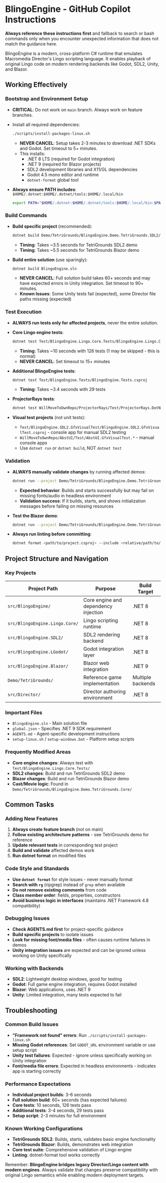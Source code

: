 # BlingoEngine - GitHub Copilot Instructions

**Always reference these instructions first** and fallback to search or bash commands only when you encounter unexpected information that does not match the guidance here.

BlingoEngine is a modern, cross-platform C# runtime that emulates Macromedia Director's Lingo scripting language. It enables playback of original Lingo code on modern rendering backends like Godot, SDL2, Unity, and Blazor.

## Working Effectively

### Bootstrap and Environment Setup
- **CRITICAL**: Do not work on `main` branch. Always work on feature branches.
- Install all required dependencies:
  ```bash
  ./scripts/install-packages-linux.sh
  ```
  - **NEVER CANCEL**: Setup takes 2-3 minutes to download .NET SDKs and Godot. Set timeout to 5+ minutes.
  - This installs:
    - .NET 8 LTS (required for Godot integration)
    - .NET 9 (required for Blazor projects)
    - SDL2 development libraries and X11/GL dependencies
    - Godot 4.5 mono editor and runtime
    - `dotnet-format` global tool

- **Always ensure PATH includes**: `$HOME/.dotnet:$HOME/.dotnet/tools:$HOME/.local/bin`
  ```bash
  export PATH="$HOME/.dotnet:$HOME/.dotnet/tools:$HOME/.local/bin:$PATH"
  ```

### Build Commands
- **Build specific project** (recommended):
  ```bash
  dotnet build Demo/TetriGrounds/BlingoEngine.Demo.TetriGrounds.SDL2/BlingoEngine.Demo.TetriGrounds.SDL2.csproj
  ```
  - **Timing**: Takes ~3.5 seconds for TetriGrounds SDL2 demo
  - **Timing**: Takes ~5.5 seconds for TetriGrounds Blazor demo

- **Build entire solution** (use sparingly):
  ```bash
  dotnet build BlingoEngine.sln
  ```
  - **NEVER CANCEL**: Full solution build takes 60+ seconds and may have expected errors in Unity integration. Set timeout to 90+ minutes.
  - **Known Issues**: Some Unity tests fail (expected), some Director file paths missing (expected)

### Test Execution
- **ALWAYS run tests only for affected projects**, never the entire solution.

- **Core Lingo engine tests**:
  ```bash
  dotnet test Test/BlingoEngine.Lingo.Core.Tests/BlingoEngine.Lingo.Core.Tests.csproj
  ```
  - **Timing**: Takes ~10 seconds with 126 tests (1 may be skipped - this is normal)
  - **NEVER CANCEL**: Set timeout to 15+ minutes

- **Additional BlingoEngine tests**:
  ```bash
  dotnet test Test/BlingoEngine.Tests/BlingoEngine.Tests.csproj
  ```
  - **Timing**: Takes ~3.4 seconds with 29 tests

- **ProjectorRays tests**:
  ```bash
  dotnet test WillMoveToOwnRepo/ProjectorRays/Test/ProjectorRays.DotNet.Test/ProjectorRays.DotNet.Test.csproj
  ```

- **Visual test projects** (not unit tests):
  - `Test/BlingoEngine.SDL2.GfxVisualTest/BlingoEngine.SDL2.GfxVisualTest.csproj` - console app for manual SDL2 testing
  - `WillMoveToOwnRepo/AbstUI/Test/AbstUI.GfxVisualTest.*` - manual console apps
  - Use `dotnet run` or `dotnet build`, NOT `dotnet test`

### Validation
- **ALWAYS manually validate changes** by running affected demos:
  ```bash
  dotnet run --project Demo/TetriGrounds/BlingoEngine.Demo.TetriGrounds.SDL2/BlingoEngine.Demo.TetriGrounds.SDL2.csproj
  ```
  - **Expected behavior**: Builds and starts successfully but may fail on missing fonts/audio in headless environment
  - **Validation success**: If it builds, starts, and shows initialization messages before failing on missing resources

- **Test the Blazor demo**:
  ```bash
  dotnet run --project Demo/TetriGrounds/BlingoEngine.Demo.TetriGrounds.Blazor/BlingoEngine.Demo.TetriGrounds.Blazor.csproj
  ```

- **Always run linting before committing**:
  ```bash
  dotnet format <path/to/project.csproj> --include <relative/path/to/file.cs> -v diagnostic
  ```

## Project Structure and Navigation

### Key Projects
| Project Path | Purpose | Build Target |
|--------------|---------|--------------|
| `src/BlingoEngine/` | Core engine and dependency injection | .NET 8 |
| `src/BlingoEngine.Lingo.Core/` | Lingo scripting runtime | .NET 8 |
| `src/BlingoEngine.SDL2/` | SDL2 rendering backend | .NET 8 |
| `src/BlingoEngine.LGodot/` | Godot integration layer | .NET 8 |
| `src/BlingoEngine.Blazor/` | Blazor web integration | .NET 9 |
| `Demo/TetriGrounds/` | Reference game implementation | Multiple backends |
| `src/Director/` | Director authoring environment | .NET 8 |

### Important Files
- `BlingoEngine.sln` - Main solution file
- `global.json` - Specifies .NET 9 SDK requirement
- `AGENTS.md` - Agent-specific development instructions
- `setup-linux.sh` / `setup-windows.bat` - Platform setup scripts

### Frequently Modified Areas
- **Core engine changes**: Always test with `Test/BlingoEngine.Lingo.Core.Tests/`
- **SDL2 changes**: Build and run TetriGrounds SDL2 demo
- **Blazor changes**: Build and run TetriGrounds Blazor demo
- **Cast/Movie logic**: Found in `Demo/TetriGrounds/BlingoEngine.Demo.TetriGrounds.Core/`

## Common Tasks

### Adding New Features
1. **Always create feature branch** (not on main)
2. **Follow existing architecture patterns** - see TetriGrounds demo for reference
3. **Update relevant tests** in corresponding test project
4. **Build and validate** affected demos work
5. **Run dotnet format** on modified files

### Code Style and Standards
- **Use `dotnet format`** for style issues - never manually format
- **Search with `rg`** (ripgrep) instead of `grep` when available
- **Do not remove existing comments** from code
- **Class member order**: fields, properties, constructors
- **Avoid business logic in interfaces** (maintains .NET Framework 4.8 compatibility)

### Debugging Issues
- **Check AGENTS.md first** for project-specific guidance
- **Build specific projects** to isolate issues
- **Look for missing font/media files** - often causes runtime failures in demos
- **Unity integration issues** are expected and can be ignored unless working on Unity specifically

### Working with Backends
- **SDL2**: Lightweight desktop windows, good for testing
- **Godot**: Full game engine integration, requires Godot installed
- **Blazor**: Web applications, uses .NET 9
- **Unity**: Limited integration, many tests expected to fail

## Troubleshooting

### Common Build Issues
- **"Framework not found" errors**: Run `./scripts/install-packages-linux.sh`
- **Missing Godot references**: Set `GODOT_URL` environment variable or use setup script
- **Unity test failures**: Expected - ignore unless specifically working on Unity integration
- **Font/media file errors**: Expected in headless environments - indicates app is starting correctly

### Performance Expectations
- **Individual project builds**: 3-6 seconds
- **Full solution build**: 60+ seconds (has expected failures)
- **Core tests**: 10 seconds, 126 tests pass
- **Additional tests**: 3-4 seconds, 29 tests pass
- **Setup script**: 2-3 minutes for full environment

### Known Working Configurations
- **TetriGrounds SDL2**: Builds, starts, validates basic engine functionality
- **TetriGrounds Blazor**: Builds, demonstrates web integration
- **Core test suite**: Comprehensive validation of Lingo engine
- **Linting**: dotnet-format tool works correctly

Remember: **BlingoEngine bridges legacy Director/Lingo content with modern engines**. Always validate that changes preserve compatibility with original Lingo semantics while enabling modern deployment targets.
